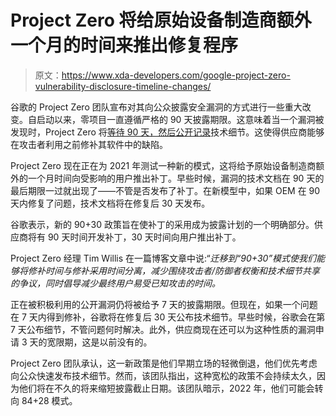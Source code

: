 # Project Zero 将给原始设备制造商额外一个月的时间来推出修复程序

> 原文：<https://www.xda-developers.com/google-project-zero-vulnerability-disclosure-timeline-changes/>

谷歌的 Project Zero 团队宣布对其向公众披露安全漏洞的方式进行一些重大改变。自启动以来，零项目一直遵循严格的 90 天披露期限。这意味着当一个漏洞被发现时，Project Zero 将[等待 90 天，然后公开记录](https://www.xda-developers.com/google-project-zero-90-days/)技术细节。这使得供应商能够在攻击者利用之前修补其软件中的缺陷。

Project Zero 现在正在为 2021 年测试一种新的模式，这将给予原始设备制造商额外的一个月时间向受影响的用户推出补丁。早些时候，漏洞的技术文档在 90 天的最后期限一过就出现了——不管是否发布了补丁。在新模型中，如果 OEM 在 90 天内修复了问题，技术文档将在修复后 30 天发布。

谷歌表示，新的 90+30 政策旨在使补丁的采用成为披露计划的一个明确部分。供应商将有 90 天时间开发补丁，30 天时间向用户推出补丁。

Project Zero 经理 Tim Willis 在一篇博客文章中说:“*迁移到“90+30”模式使我们能够将修补时间与修补采用时间分离，减少围绕攻击者/防御者权衡和技术细节共享的争议，同时倡导减少最终用户易受已知攻击的时间。*

正在被积极利用的公开漏洞仍将被给予 7 天的披露期限。但现在，如果一个问题在 7 天内得到修补，谷歌将在修复后 30 天公布技术细节。早些时候，谷歌会在第 7 天公布细节，不管问题何时解决。此外，供应商现在还可以为这种性质的漏洞申请 3 天的宽限期，这是以前没有的。

Project Zero 团队承认，这一新政策是他们早期立场的轻微倒退，他们优先考虑向公众快速发布技术细节。然而，该团队指出，这种宽松的政策不会持续太久，因为他们将在不久的将来缩短披露截止日期。该团队暗示，2022 年，他们可能会转向 84+28 模式。